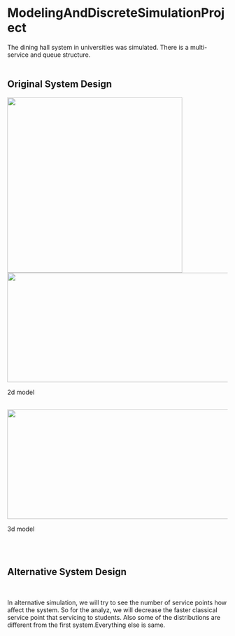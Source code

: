 # ModelingAndDiscreteSimulationProject
The dining hall system in universities was simulated. There is a multi-service and queue structure.
<br>
<br>
<h2> Original System Design </h2>
<img src="https://user-images.githubusercontent.com/45011293/211405970-3f3278d0-a0f7-4d69-bfd2-a9987a36c159.png" width="400" height="400">
<br>
<img src="https://user-images.githubusercontent.com/45011293/211408358-6c36e93f-c80e-4b4f-96c6-58f870f4b53a.png" width="800" height="250">
<p> 2d model </p>
<br>
<img src="https://user-images.githubusercontent.com/45011293/211408456-d18a4cc2-1c94-44ad-9886-56908c76709e.png" width="800" height="250">
<p> 3d model </p>
<br>
<br>
<h2> Alternative System Design </h2>
<br>
<p> In alternative simulation, we will try to see the number of service points how affect the system. So for the analyz, we will decrease the faster classical service point that servicing to students. Also some of the distributions are different from the first system.Everything else is same.</p>
